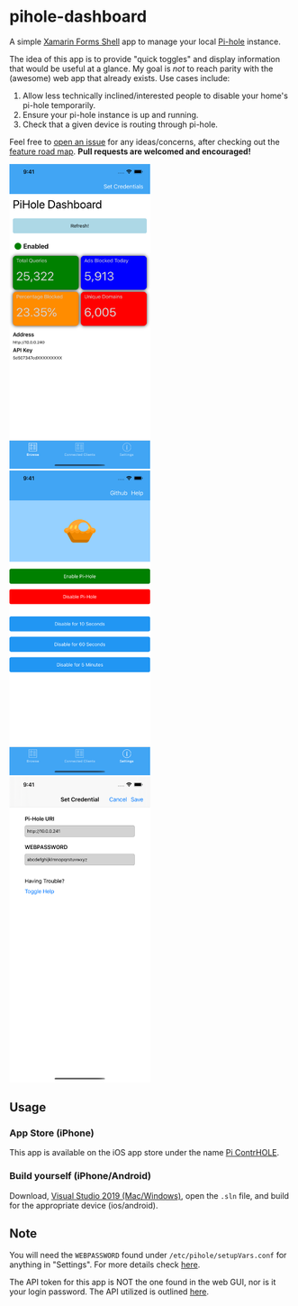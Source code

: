 # pihole-dashboard
A simple [Xamarin Forms Shell](https://docs.microsoft.com/en-us/xamarin/xamarin-forms/app-fundamentals/shell/) app to manage your local [Pi-hole](https://pi-hole.net/) instance. 

The idea of this app is to provide "quick toggles" and display information that would be useful at a glance. My goal is *not* to reach parity with the (awesome) web app that already exists.  Use cases include:

1. Allow less technically inclined/interested people to disable your home's pi-hole temporarily.
2. Ensure your pi-hole instance is up and running.
3. Check that a given device is routing through pi-hole.

Feel free to [open an issue](https://github.com/joshspicer/pihole-mobile-app/issues) for any ideas/concerns, after checking out the [feature road map](https://github.com/joshspicer/pihole-mobile-app/projects/1).  **Pull requests are welcomed and encouraged!**

<kbd>
  <img width=250 src="Screenshots/1.png">
</kbd>
<kbd>
  <img width=250 src="Screenshots/2.png">
</kbd>
<kbd>
  <img width=250 src="Screenshots/3.png">
</kbd>

## Usage

### App Store (iPhone)

This app is available on the iOS app store under the name [Pi ContrHOLE](https://apps.apple.com/us/app/pi-contrhole/id1507963158).  

### Build yourself (iPhone/Android)

Download, [Visual Studio 2019 (Mac/Windows)](https://visualstudio.microsoft.com/), open the `.sln` file, and build for the appropriate device (ios/android).

## Note

You will need the `WEBPASSWORD` found under `/etc/pihole/setupVars.conf` for anything in "Settings". For more details check [here](./help.md). 

The API token for this app is NOT the one found in the web GUI, nor is it your login password. The API utilized is outlined [here](https://discourse.pi-hole.net/t/pi-hole-api/1863).


